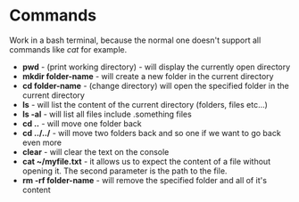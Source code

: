 # Commands

Work in a bash terminal, because the normal one doesn't support all commands like *cat* for example.

- **pwd** - (print working directory) - will display the currently open directory
- **mkdir folder-name** - will create a new folder in the current directory
- **cd folder-name** - (change directory) will open the specified folder in the current directory
- **ls** - will list the content of the current directory (folders, files etc...)
- **ls -al** - will list all files include .something files
- **cd ..** - will move one folder back
- **cd ../../** - will move two folders back and so one if we want to go back even more
- **clear** - will clear the text on the console
- **cat ~/myfile.txt** - it allows us to expect the content of a file without opening it. The second parameter is the path to the file.
- **rm -rf folder-name** - will remove the specified folder and all of it's content
